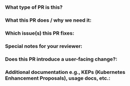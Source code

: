 ### What type of PR is this?

### What this PR does / why we need it:

### Which issue(s) this PR fixes:

### Special notes for your reviewer:

### Does this PR introduce a user-facing change?:

### Additional documentation e.g., KEPs (Kubernetes Enhancement Proposals), usage docs, etc.:
